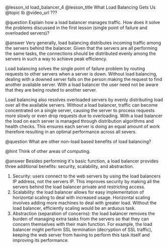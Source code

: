 @lesson_id
load_balancer_4
@lesson_title
What Load Balancing Gets Us
@topic
lb
@video_url
???

@question
Explain how a load balancer manages traffic. How does it solve the problems discussed in the first lesson (single point of failure and overloaded servers)?

@answer
Very generally, load balancing distributes incoming traffic among the servers behind the balancer. Given that the servers are all performing the same tasks, the connections should be distributed evenly among the servers in such a way to achieve peak efficiency.

Load balancing solves the single point of failure problem by routing requests to other servers when a server is down. Without load balancing, dealing with a downed server falls on the person making the request to find another available server. With a load balancer the user need not be aware that they are being routed to another server.

Load balancing also resolves overloaded servers by evenly distributing load over all the available servers. Without a load balancer, traffic can become concentrated on a single server, causing the server to process requests more slowly or even drop requests due to overloading. With a load balancer the load on each server is managed through distribution algorithms and health checks. This ensures each server is doing an equal amount of work therefore resulting in an optimal performance across all severs.


@question
What are other non-load based benefits of load balancing?

@hint
Think of other areas of computing.

@answer
Besides performing it's basic function, a load balancer provides three additional benefits: security, scalability, and abstraction.

1. Security: users connect to the web servers by using the load balancers IP address, not the servers IP. This improves security by making all the servers behind the load balancer private and restricting access.
2. Scalability: the load balancer allows for easy implementation of horizontal scaling to deal with increased usage. Horizontal scaling involves adding more machines to deal with greater load. Without the load balancer, efficiently scaling would be an arduous task.
3. Abstraction (separation of concerns): the load balancer removes the burden of managing extra tasks from the servers so that they can concern themselves with their main function. For example, the load balancer might perform SSL termination (decryption of SSL traffic), keeping the web server from having to perform this task itself and improving its performance.